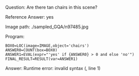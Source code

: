 Question: Are there tan chairs in this scene?

Reference Answer: yes

Image path: ./sampled_GQA/n97485.jpg

Program:

```
BOX0=LOC(image=IMAGE,object='chairs')
ANSWER0=COUNT(box=BOX0)
ANSWER1=EVAL(expr="'yes' if {ANSWER0} > 0 and else 'no'")
FINAL_RESULT=RESULT(var=ANSWER1)
```
Answer: Runtime error: invalid syntax (<string>, line 1)

